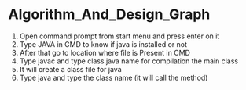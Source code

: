 # Algorithm_And_Design_Graph
1.	Open command  prompt from start menu and press enter on it
2.	Type JAVA in CMD to know if java is installed or not
3.	After that go to location where file is Present in CMD
4.	Type javac and type class.java name for compilation the main class
5.	It will create a class file for java 
6.	Type java and type the class name (it will call the method)  
